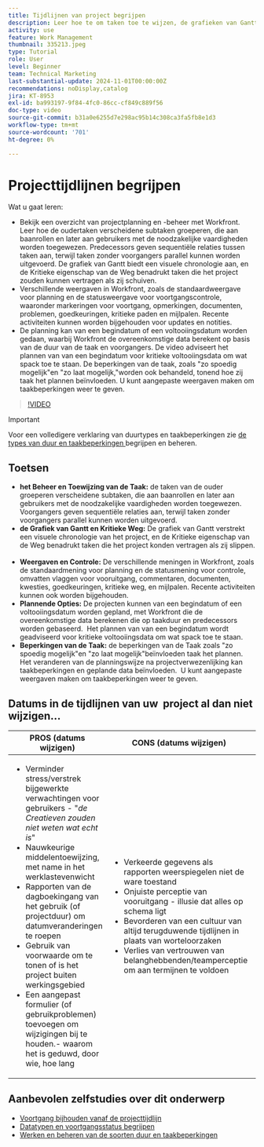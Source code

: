 ```yaml
---
title: Tijdlijnen van project begrijpen
description: Leer hoe te om taken toe te wijzen, de grafieken van Gantt en de Kritieke eigenschappen van de Weg te gebruiken, projecten via meningen te controleren, taken efficiënt te plannen, en beperkingen voor optimale projectplanning toe te passen.
activity: use
feature: Work Management
thumbnail: 335213.jpeg
type: Tutorial
role: User
level: Beginner
team: Technical Marketing
last-substantial-update: 2024-11-01T00:00:00Z
recommendations: noDisplay,catalog
jira: KT-8953
exl-id: ba993197-9f84-4fc0-86cc-cf849c889f56
doc-type: video
source-git-commit: b31a0e6255d7e298ac95b14c308ca3fa5fb8e1d3
workflow-type: tm+mt
source-wordcount: '701'
ht-degree: 0%

---
```


# Projecttijdlijnen begrijpen

Wat u gaat leren:

* Bekijk een overzicht van projectplanning en -beheer met Workfront. Leer hoe de oudertaken verscheidene subtaken groeperen, die aan baanrollen en later aan gebruikers met de noodzakelijke vaardigheden worden toegewezen. Predecessors geven sequentiële relaties tussen taken aan, terwijl taken zonder voorgangers parallel kunnen worden uitgevoerd. De grafiek van Gantt biedt een visuele chronologie aan, en de Kritieke eigenschap van de Weg benadrukt taken die het project zouden kunnen vertragen als zij schuiven.
* Verschillende weergaven in Workfront, zoals de standaardweergave voor planning en de statusweergave voor voortgangscontrole, waaronder markeringen voor voortgang, opmerkingen, documenten, problemen, goedkeuringen, kritieke paden en mijlpalen. Recente activiteiten kunnen worden bijgehouden voor updates en notities.
* De planning kan van een begindatum of een voltooiingsdatum worden gedaan, waarbij Workfront de overeenkomstige data berekent op basis van de duur van de taak en voorgangers. De video adviseert het plannen van van een begindatum voor kritieke voltooiingsdata om wat spack toe te staan. De beperkingen van de taak, zoals &quot;zo spoedig mogelijk&quot;en &quot;zo laat mogelijk,&quot;worden ook behandeld, tonend hoe zij taak het plannen beïnvloeden. U kunt aangepaste weergaven maken om taakbeperkingen weer te geven.

>[!VIDEO](https://video.tv.adobe.com/v/335213/?quality=12&learn=on&enablevpops)

>[!IMPORTANT]
>
>Voor een volledigere verklaring van duurtypes en taakbeperkingen zie [ de types van duur en taakbeperkingen ](/help/manage-work/intermediate-projects/understand-and-manage-duration-types-and-task-constraints.md) begrijpen en beheren.

## Toetsen

* **het Beheer en Toewijzing van de Taak:** de taken van de ouder groeperen verscheidene subtaken, die aan baanrollen en later aan gebruikers met de noodzakelijke vaardigheden worden toegewezen. &#x200B; Voorgangers geven sequentiële relaties aan, terwijl taken zonder voorgangers parallel kunnen worden uitgevoerd. &#x200B;
* **de Grafiek van Gantt en Kritieke Weg:** De grafiek van Gantt verstrekt een visuele chronologie van het project, en de Kritieke eigenschap van de Weg benadrukt taken die het project konden vertragen als zij slippen. &#x200B;
* **Weergaven en Controle:** De verschillende meningen in Workfront, zoals de standaardmening voor planning en de statusmening voor controle, omvatten vlaggen voor vooruitgang, commentaren, documenten, kwesties, goedkeuringen, kritieke weg, en mijlpalen. Recente activiteiten kunnen ook worden bijgehouden. &#x200B;
* **Plannende Opties:** De projecten kunnen van een begindatum of een voltooiingsdatum worden gepland, met Workfront die de overeenkomstige data berekenen die op taakduur en predecessors worden gebaseerd. &#x200B; Het plannen van van een begindatum wordt geadviseerd voor kritieke voltooiingsdata om wat spack toe te staan. &#x200B;
* **Beperkingen van de Taak:** de beperkingen van de Taak zoals &quot;zo spoedig mogelijk&quot;en &quot;zo laat mogelijk&quot;beïnvloeden taak het plannen. &#x200B; Het veranderen van de planningswijze na projectverwezenlijking kan taakbeperkingen en geplande data beïnvloeden. &#x200B; U kunt aangepaste weergaven maken om taakbeperkingen weer te geven. &#x200B;


## Datums in de tijdlijnen van uw &#x200B; project al dan niet wijzigen...

| PROS (datums wijzigen) | CONS (datums wijzigen) | PROS (geen datums wijzigen) | CONS (geen datums wijzigen) |
|---------------------------|---------------------------|---------------------------|---------------------------|
| <ul><li>Verminder stress/verstrek bijgewerkte verwachtingen voor gebruikers - &quot;_de Creatieven zouden niet weten wat echt is_&quot;</li><li>Nauwkeurige middelentoewijzing, met name in het werklastevenwicht</li><li>Rapporten van de dagboekingang van het gebruik (of projectduur) om datumveranderingen te roepen</li><li>Gebruik van voorwaarde om te tonen of is het project buiten werkingsgebied</li><li>Een aangepast formulier (of gebruikproblemen) toevoegen om wijzigingen bij te houden.- waarom het is geduwd, door wie, hoe lang</li></ul> | <ul></li><li>Verkeerde gegevens als rapporten weerspiegelen niet de ware toestand</li><li>Onjuiste perceptie van vooruitgang - illusie dat alles op schema ligt &#x200B;</li><li>Bevorderen van een cultuur van altijd terugduwende tijdlijnen in plaats van worteloorzaken &#x200B;</li><li>Verlies van vertrouwen van belanghebbenden/teamperceptie om aan termijnen te voldoen </li></ul> | <ul></li><li>Nauwkeurige weergave van de projecttijdlijn - gegevens kunnen worden gebruikt voor analyse en om een duidelijk verhaal te vertellen van wat er is gebeurd</li><li>Optie om de duur te wijzigen of in plaats daarvan vertraging toe te voegen aan een voorganger</li><li>Eenvoudig procesverbeteringen identificeren voor toekomstige projectplanning/risicomanagement &#x200B;</li><li>Optie om basislijnen te gebruiken voor het vastleggen van het oorspronkelijke projectplan en die als vergelijking te gebruiken</li><li>Als je niet de mensen hebt om het te doen, en het voor alles te doen, doe het niet &#x200B;</li></ul> | <ul></li><li>Verwardheid en/of frustratie van gebruikers - overvloed aan &quot;late&quot; taken ondanks het feit dat ze zojuist op de hoogte zijn gesteld</li><li>De middelen werden effectief toegewezen aan kaart aan het originele plan, maar nu worden overbelast met vertraagd werk</li><li>De projecttijdlijn kan niet worden gebruikt om updates duidelijk aan belanghebbenden mee te delen</li></ul> |


## Aanbevolen zelfstudies over dit onderwerp

* [Voortgang bijhouden vanaf de projecttijdlijn](/help/manage-work/project-timelines/track-work-progress-from-the-project-timeline.md)
* [Datatypen en voortgangsstatus begrijpen](/help/manage-work/project-timelines/understand-task-dates-and-progress-status.md)
* [Werken en beheren van de soorten duur en taakbeperkingen](/help/manage-work/intermediate-projects/understand-and-manage-duration-types-and-task-constraints.md)

